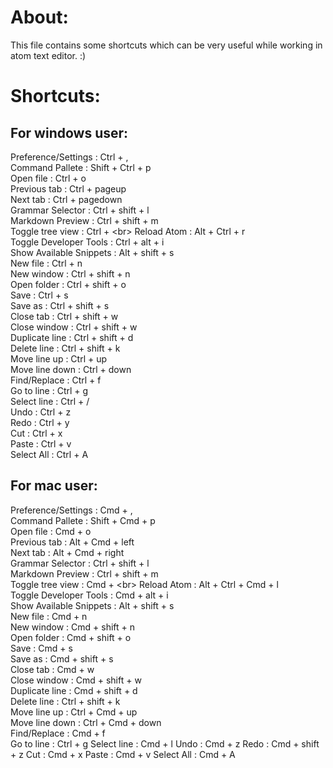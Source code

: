 # About:
This file contains some shortcuts which can be very useful while working in atom text editor. :)



# Shortcuts:

## For windows user:
Preference/Settings : Ctrl + ,<br>
Command Pallete : Shift + Ctrl + p<br>
Open file : Ctrl + o<br>
Previous tab : Ctrl + pageup<br>
Next tab : Ctrl + pagedown<br>
Grammar Selector : Ctrl + shift + l<br>
Markdown Preview : Ctrl + shift + m<br>
Toggle tree view : Ctrl + \<br>
Reload Atom : Alt + Ctrl + r<br>
Toggle Developer Tools : Ctrl + alt + i<br>
Show Available Snippets : Alt + shift + s<br>
New file : Ctrl + n<br>
New window : Ctrl + shift + n<br>
Open folder : Ctrl + shift + o<br>
Save : Ctrl + s<br>
Save as : Ctrl + shift + s<br>
Close tab : Ctrl + shift + w<br>
Close window : Ctrl + shift + w<br>
Duplicate line : Ctrl + shift + d<br>
Delete line : Ctrl + shift + k<br>
Move line up : Ctrl + up<br>
Move line down : Ctrl + down<br>
Find/Replace : Ctrl + f<br>
Go to line : Ctrl + g<br>
Select line : Ctrl + /<br>
Undo : Ctrl + z<br>
Redo : Ctrl + y<br>
Cut : Ctrl + x<br>
Paste : Ctrl + v<br>
Select All : Ctrl + A<br>

## For mac user:
Preference/Settings : Cmd + ,<br>
Command Pallete : Shift + Cmd + p<br>
Open file : Cmd + o<br>
Previous tab : Alt + Cmd + left<br>
Next tab : Alt + Cmd + right<br>
Grammar Selector : Ctrl + shift + l<br>
Markdown Preview : Ctrl + shift + m<br>
Toggle tree view : Cmd + \<br>
Reload Atom : Alt + Ctrl + Cmd + l<br>
Toggle Developer Tools : Cmd + alt + i<br>
Show Available Snippets : Alt + shift + s<br>
New file : Cmd + n<br>
New window : Cmd + shift + n<br>
Open folder : Cmd + shift + o<br>
Save : Cmd + s<br>
Save as : Cmd + shift + s<br>
Close tab : Cmd + w<br>
Close window : Cmd + shift + w<br>
Duplicate line : Cmd + shift + d<br>
Delete line : Ctrl + shift + k<br>
Move line up : Ctrl + Cmd + up<br>
Move line down : Ctrl + Cmd + down<br>
Find/Replace : Cmd + f<br>
Go to line : Ctrl + g
Select line : Cmd + l
Undo : Cmd + z
Redo : Cmd + shift + z
Cut : Cmd + x
Paste : Cmd + v
Select All : Cmd + A
